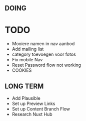 ## DOING


# TODO
- Mooiere namen in nav aanbod
- Add mailing list
- category toevoegen voor fotos
- Fix mobile Nav
- Reset Password flow not working
- COOKIES



## LONG TERM
- Add Plausible
- Set up Preview Links
- Set up Content Branch Flow
- Research Nuxt Hub

